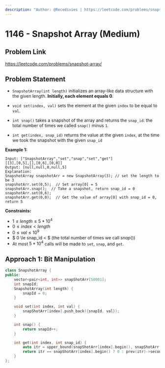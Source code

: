 ```yaml
---
description: "Author: @Recedivies | https://leetcode.com/problems/snapshot-array/"
---
```


# 1146 - Snapshot Array (Medium)

## Problem Link

https://leetcode.com/problems/snapshot-array/

## Problem Statement

- `SnapshotArray(int length)` initializes an array-like data structure with the given length. **Initially, each element equals 0**.

- `void set(index, val)` sets the element at the given `index` to be equal to `val`.

- `int snap()` takes a snapshot of the array and returns the `snap_id`: the total number of times we called `snap()` minus `1`.

- `int get(index, snap_id)` returns the value at the given `index`, at the time we took the snapshot with the given `snap_id`

**Example 1:**

```
Input: ["SnapshotArray","set","snap","set","get"]
[[3],[0,5],[],[0,6],[0,0]]
Output: [null,null,0,null,5]
Explanation:
SnapshotArray snapshotArr = new SnapshotArray(3); // set the length to be 3
snapshotArr.set(0,5);  // Set array[0] = 5
snapshotArr.snap();  // Take a snapshot, return snap_id = 0
snapshotArr.set(0,6);
snapshotArr.get(0,0);  // Get the value of array[0] with snap_id = 0, return 5
```

**Constraints:**

- $1 \le length \le  5 * 10^4$
- $0 \le index < length$
- $0 \le val \le 10^9$
- $ 0 \le snap_id < $ (the total number of times we call $snap()$)
- At most $5 * 10^4$ calls will be made to `set`, `snap`, and `get`.

## Approach 1: Bit Manipulation

<Tabs>
<TabItem value="cpp" label="C++">
<SolutionAuthor name="@Recedivies" link="https://github.com/Recedivies" />

```cpp
class SnapshotArray {
public:
    vector<pair<int, int>> snapShotArr[50001];
    int snapId;
    SnapshotArray(int length) {
        snapId = 0;
    }

    void set(int index, int val) {
        snapShotArr[index].push_back({snapId, val});
    }

    int snap() {
        return snapId++;
    }

    int get(int index, int snap_id) {
        auto itr = upper_bound(snapShotArr[index].begin(), snapShotArr[index].end(), pair<int, int>(snap_id, INT_MAX));
        return itr == snapShotArr[index].begin() ? 0 : prev(itr)->second;
    }
};
```

</TabItem>
</Tabs>
